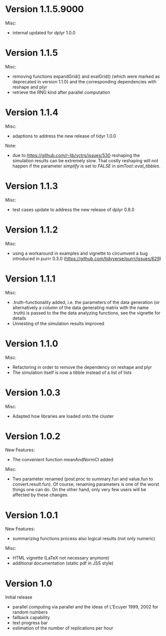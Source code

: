 Version 1.1.5.9000
=========================

Misc:

* internal updated for dplyr 1.0.0



Version 1.1.5
=========================

Misc: 

* removing functions expandGrid() and evalGrid() (which were marked as deprecated in version 1.1.0) and the corresponding dependencies with reshape and plyr
* retrieve the RNG kind after parallel computation


Version 1.1.4
=========================

Misc: 

* adaptions to address the new release of tidyr 1.0.0 

Note: 

* due to https://github.com/r-lib/vctrs/issues/530 reshaping the simulation results can be extremely slow. That costly reshaping will not happen if the parameter *simplify* is set to *FALSE* in *simTool::eval_tibbles*. 


Version 1.1.3
=========================

Misc: 

* test cases update to address the new release of dplyr 0.8.0 

Version 1.1.2
=========================

Misc: 

* using a workaround in examples and vignette to circumvent a bug introduced in purrr 0.3.0 (https://github.com/tidyverse/purrr/issues/629)


Version 1.1.1
=========================

Misc: 

* .truth-functionality added, i.e. the parameters of the data generation (or alternatively a column of the data generating matrix with the name .truth) is passed to the the data analyzing functions, see the vignette for details
* Unnesting of the simulation results improved



Version 1.1.0
=========================

Misc: 

* Refactoring in order to remove the dependency on reshape and plyr
* The simulation itself is now a tibble instead of a list of lists



Version 1.0.3
=========================

Misc:

* Adapted how libraries are loaded onto the cluster



Version 1.0.2
=========================

New Features:

* The convenient function meanAndNormCI added

Misc:

* Two parameter renamed (post.proc to summary.fun and value.fun to convert.result.fun). 
  Of course, renaming parameters is one of the worst things one can do. On the other
  hand, only very few users will be affected by these changes.


Version 1.0.1
=========================

New Features:

* summarizing functions process also logical results (not only numeric)

Misc:

* HTML vignette (LaTeX not necessary anymore)
* additional documentation  (static pdf in JSS style)


Version 1.0
=========================

Initial release

* parallel computing via parallel and the ideas of L'Ecuyer 1999, 2002 for random numbers
* fallback capability
* text progress bar
* estimation of the number of replications per hour
